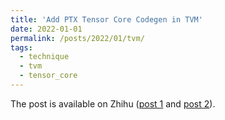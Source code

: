 ```yaml
---
title: 'Add PTX Tensor Core Codegen in TVM'
date: 2022-01-01
permalink: /posts/2022/01/tvm/
tags:
  - technique
  - tvm
  - tensor_core
---
```


The post is available on Zhihu ([post 1](https://zhuanlan.zhihu.com/p/455166274) and [post 2](https://zhuanlan.zhihu.com/p/456242751)).